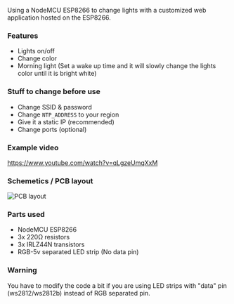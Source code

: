 Using a NodeMCU ESP8266 to change lights with a customized web application hosted on the ESP8266.

### Features
- Lights on/off
- Change color
- Morning light (Set a wake up time and it will slowly change the lights color until it is bright white)

### Stuff to change before use
- Change SSID & password
- Change `NTP_ADDRESS` to your region
- Give it a static IP (recommended)
- Change ports (optional)

### Example video
https://www.youtube.com/watch?v=qLgzeUmqXxM

### Schemetics / PCB layout
![PCB layout](https://i.imgur.com/D3nU7sZ.png)

### Parts used
- NodeMCU ESP8266
- 3x 220Ω resistors
- 3x IRLZ44N transistors
- RGB-5v separated LED strip (No data pin)

### Warning
You have to modify the code a bit if you are using LED strips with "data" pin 
(ws2812/ws2812b) instead of RGB separated pin.
